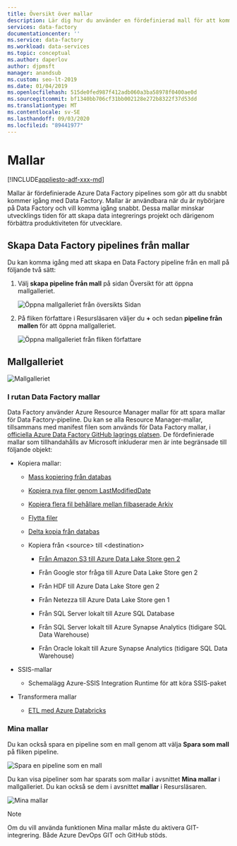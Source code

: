 ```yaml
---
title: Översikt över mallar
description: Lär dig hur du använder en fördefinierad mall för att komma igång snabbt med Azure Data Factory.
services: data-factory
documentationcenter: ''
ms.service: data-factory
ms.workload: data-services
ms.topic: conceptual
ms.author: daperlov
author: djpmsft
manager: anandsub
ms.custom: seo-lt-2019
ms.date: 01/04/2019
ms.openlocfilehash: 515de0fed987f412adb060a3ba58978f0400ae0d
ms.sourcegitcommit: bf1340bb706cf31bb002128e272b8322f37d53dd
ms.translationtype: MT
ms.contentlocale: sv-SE
ms.lasthandoff: 09/03/2020
ms.locfileid: "89441977"
---
```

# <a name="templates"></a>Mallar

[!INCLUDE[appliesto-adf-xxx-md](includes/appliesto-adf-xxx-md.md)]

Mallar är fördefinierade Azure Data Factory pipelines som gör att du snabbt kommer igång med Data Factory. Mallar är användbara när du är nybörjare på Data Factory och vill komma igång snabbt. Dessa mallar minskar utvecklings tiden för att skapa data integrerings projekt och därigenom förbättra produktiviteten för utvecklare.

## <a name="create-data-factory-pipelines-from-templates"></a>Skapa Data Factory pipelines från mallar

Du kan komma igång med att skapa en Data Factory pipeline från en mall på följande två sätt:

1.  Välj **skapa pipeline från mall** på sidan Översikt för att öppna mallgalleriet.

    ![Öppna mallgalleriet från översikts Sidan](media/solution-templates-introduction/templates-intro-image1.png)

1.  På fliken författare i Resursläsaren väljer du **+** och sedan **pipeline från mallen** för att öppna mallgalleriet.

    ![Öppna mallgalleriet från fliken författare](media/solution-templates-introduction/templates-intro-image2.png)

## <a name="template-gallery"></a>Mallgalleriet

![Mallgalleriet](media/solution-templates-introduction/templates-intro-image3.png)

### <a name="out-of-the-box-data-factory-templates"></a>I rutan Data Factory mallar

Data Factory använder Azure Resource Manager mallar för att spara mallar för Data Factory-pipeline. Du kan se alla Resource Manager-mallar, tillsammans med manifest filen som används för Data Factory mallar, i [officiella Azure Data Factory GitHub lagrings platsen](https://github.com/Azure/Azure-DataFactory/tree/master/templates). De fördefinierade mallar som tillhandahålls av Microsoft inkluderar men är inte begränsade till följande objekt:

-   Kopiera mallar:

    -   [Mass kopiering från databas](solution-template-bulk-copy-with-control-table.md)
    
    -   [Kopiera nya filer genom LastModifiedDate](solution-template-copy-new-files-lastmodifieddate.md)

    -   [Kopiera flera fil behållare mellan filbaserade Arkiv](solution-template-copy-files-multiple-containers.md)

    -   [Flytta filer](solution-template-move-files.md)

    -   [Delta kopia från databas](solution-template-delta-copy-with-control-table.md)

    -   Kopiera från \<source\> till \<destination\>

        -   [Från Amazon S3 till Azure Data Lake Store gen 2](solution-template-migration-s3-azure.md)

        -   Från Google stor fråga till Azure Data Lake Store gen 2

        -   Från HDF till Azure Data Lake Store gen 2

        -   Från Netezza till Azure Data Lake Store gen 1

        -   Från SQL Server lokalt till Azure SQL Database

        -   Från SQL Server lokalt till Azure Synapse Analytics (tidigare SQL Data Warehouse)

        -   Från Oracle lokalt till Azure Synapse Analytics (tidigare SQL Data Warehouse)

-   SSIS-mallar

    -   Schemalägg Azure-SSIS Integration Runtime för att köra SSIS-paket

-   Transformera mallar

    -   [ETL med Azure Databricks](solution-template-databricks-notebook.md)

### <a name="my-templates"></a>Mina mallar

Du kan också spara en pipeline som en mall genom att välja **Spara som mall** på fliken pipeline.

![Spara en pipeline som en mall](media/solution-templates-introduction/templates-intro-image4.png)

Du kan visa pipeliner som har sparats som mallar i avsnittet **Mina mallar** i mallgalleriet. Du kan också se dem i avsnittet **mallar** i Resursläsaren.

![Mina mallar](media/solution-templates-introduction/templates-intro-image5.png)

> [!NOTE]
> Om du vill använda funktionen Mina mallar måste du aktivera GIT-integrering. Både Azure DevOps GIT och GitHub stöds.
